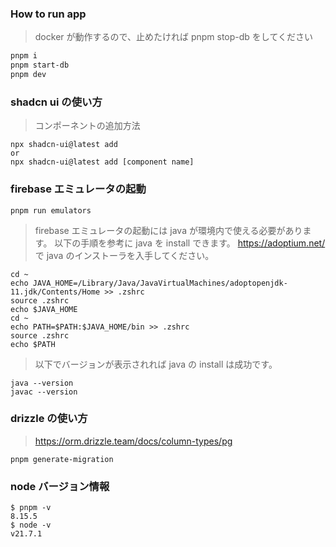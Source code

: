 ### How to run app

> docker が動作するので、止めたければ pnpm stop-db をしてください

```bash
pnpm i
pnpm start-db
pnpm dev
```

### shadcn ui の使い方

> コンポーネントの追加方法

```
npx shadcn-ui@latest add
or
npx shadcn-ui@latest add [component name]
```

### firebase エミュレータの起動

```
pnpm run emulators
```

> firebase エミュレータの起動には java が環境内で使える必要があります。
> 以下の手順を参考に java を install できます。
> <a href="https://adoptium.net/">https://adoptium.net/</a> で java のインストーラを入手してください。<br />

```
cd ~
echo JAVA_HOME=/Library/Java/JavaVirtualMachines/adoptopenjdk-11.jdk/Contents/Home >> .zshrc
source .zshrc
echo $JAVA_HOME
cd ~
echo PATH=$PATH:$JAVA_HOME/bin >> .zshrc
source .zshrc
echo $PATH
```

> 以下でバージョンが表示されれば java の install は成功です。

```
java --version
javac --version
```

### drizzle の使い方

> <a href="https://orm.drizzle.team/docs/column-types/pg">https://orm.drizzle.team/docs/column-types/pg</a>

```マイグレーションファイルの生成
pnpm generate-migration
```

### node バージョン情報

```
$ pnpm -v
8.15.5
$ node -v
v21.7.1
```
